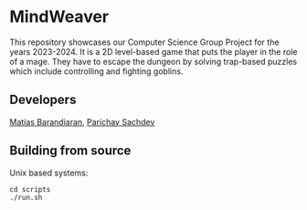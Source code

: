 
# MindWeaver
This repository showcases our Computer Science Group Project for the years 2023-2024. It is a 2D level-based game that puts the player in the role of a mage. They have to escape the dungeon by solving trap-based puzzles which include controlling and fighting goblins. 

## Developers
[Matias Barandiaran](https://github.com/m4mbo), [Parichay Sachdev](https://github.com/RedHatParichay)

## Building from source

Unix based systems:

```
cd scripts
./run.sh
```
